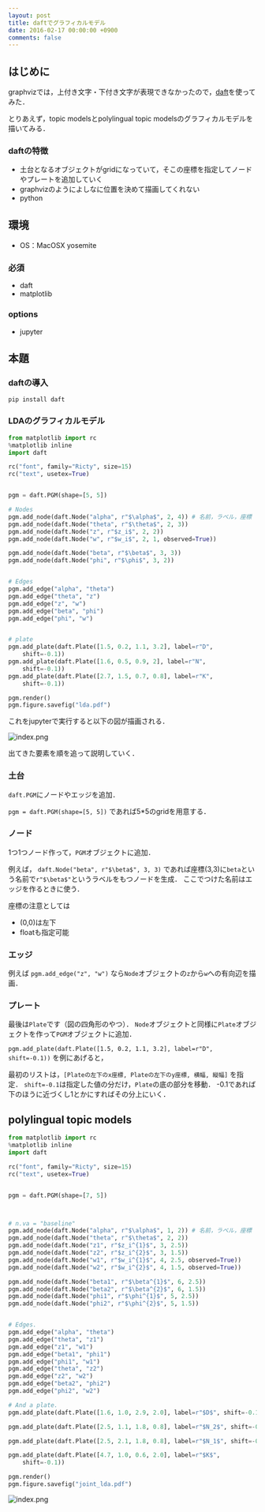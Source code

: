 ```yaml
---
layout: post
title: daftでグラフィカルモデル
date: 2016-02-17 00:00:00 +0900
comments: false
---
```


## はじめに
graphvizでは，上付き文字・下付き文字が表現できなかったので，[daft](http://daft-pgm.org/)を使ってみた．

とりあえず，topic modelsとpolylingual topic modelsのグラフィカルモデルを描いてみる．

### daftの特徴

- 土台となるオブジェクトがgridになっていて，そこの座標を指定してノードやプレートを追加していく
- graphvizのようによしなに位置を決めて描画してくれない
- python

## 環境

- OS：MacOSX yosemite

### 必須

- daft
- matplotlib

### options
- jupyter

## 本題

### daftの導入

`pip install daft` 

### LDAのグラフィカルモデル

```python
from matplotlib import rc
%matplotlib inline
import daft

rc("font", family="Ricty", size=15)
rc("text", usetex=True)


pgm = daft.PGM(shape=[5, 5])

# Nodes
pgm.add_node(daft.Node("alpha", r"$\alpha$", 2, 4)) # 名前，ラベル，座標
pgm.add_node(daft.Node("theta", r"$\theta$", 2, 3))
pgm.add_node(daft.Node("z", r"$z_i$", 2, 2))
pgm.add_node(daft.Node("w", r"$w_i$", 2, 1, observed=True))

pgm.add_node(daft.Node("beta", r"$\beta$", 3, 3))
pgm.add_node(daft.Node("phi", r"$\phi$", 3, 2))


# Edges
pgm.add_edge("alpha", "theta")
pgm.add_edge("theta", "z")
pgm.add_edge("z", "w")
pgm.add_edge("beta", "phi")
pgm.add_edge("phi", "w")


# plate
pgm.add_plate(daft.Plate([1.5, 0.2, 1.1, 3.2], label=r"D",
    shift=-0.1))
pgm.add_plate(daft.Plate([1.6, 0.5, 0.9, 2], label=r"N",
    shift=-0.1))
pgm.add_plate(daft.Plate([2.7, 1.5, 0.7, 0.8], label=r"K",
    shift=-0.1))

pgm.render()
pgm.figure.savefig("lda.pdf")
```

これをjupyterで実行すると以下の図が描画される．

![index.png](https://qiita-image-store.s3.amazonaws.com/0/72604/b78d33a7-50c4-d07e-0820-9ab1e461224f.png)


出てきた要素を順を追って説明していく．

### 土台

`daft.PGM`にノードやエッジを追加．

`pgm = daft.PGM(shape=[5, 5])` であれば5*5のgridを用意する．

### ノード
1つ1つノード作って，`PGM`オブジェクトに追加．

例えば， 
`daft.Node("beta", r"$\beta$", 3, 3)`
であれば座標(3,3)に`beta`という名前で`r"$\beta$"`というラベルをもつノードを生成．
ここでつけた名前はエッジを作るときに使う．


座標の注意としては

- (0,0)は左下
- floatも指定可能


### エッジ

例えば
`pgm.add_edge("z", "w")` なら`Node`オブジェクトの`z`から`w`への有向辺を描画．


### プレート

最後は`Plate`です（図の四角形のやつ）．
`Node`オブジェクトと同様に`Plate`オブジェクトを作って`PGM`オブジェクトに追加．


`pgm.add_plate(daft.Plate([1.5, 0.2, 1.1, 3.2], label=r"D", shift=-0.1))`
を例にあげると，

最初のリストは，`[Plateの左下のx座標, Plateの左下のy座標, 横幅, 縦幅]` を指定．
`shift=-0.1`は指定した値の分だけ，`Plate`の底の部分を移動．
-0.1であれば下のほうに近づくし1とかにすればその分上にいく．

## polylingual topic models

```python
from matplotlib import rc
%matplotlib inline
import daft

rc("font", family="Ricty", size=15)
rc("text", usetex=True)


pgm = daft.PGM(shape=[7, 5])



# n.va = "baseline"
pgm.add_node(daft.Node("alpha", r"$\alpha$", 1, 2)) # 名前，ラベル，座標
pgm.add_node(daft.Node("theta", r"$\theta$", 2, 2))
pgm.add_node(daft.Node("z1", r"$z_i^{1}$", 3, 2.5))
pgm.add_node(daft.Node("z2", r"$z_i^{2}$", 3, 1.5))
pgm.add_node(daft.Node("w1", r"$w_i^{1}$", 4, 2.5, observed=True))
pgm.add_node(daft.Node("w2", r"$w_i^{2}$", 4, 1.5, observed=True))

pgm.add_node(daft.Node("beta1", r"$\beta^{1}$", 6, 2.5))
pgm.add_node(daft.Node("beta2", r"$\beta^{2}$", 6, 1.5))
pgm.add_node(daft.Node("phi1", r"$\phi^{1}$", 5, 2.5))
pgm.add_node(daft.Node("phi2", r"$\phi^{2}$", 5, 1.5))


# Edges.
pgm.add_edge("alpha", "theta")
pgm.add_edge("theta", "z1")
pgm.add_edge("z1", "w1")
pgm.add_edge("beta1", "phi1")
pgm.add_edge("phi1", "w1")
pgm.add_edge("theta", "z2")
pgm.add_edge("z2", "w2")
pgm.add_edge("beta2", "phi2")
pgm.add_edge("phi2", "w2")

# And a plate.
pgm.add_plate(daft.Plate([1.6, 1.0, 2.9, 2.0], label=r"$D$", shift=-0.1))

pgm.add_plate(daft.Plate([2.5, 1.1, 1.8, 0.8], label=r"$N_2$", shift=-0.1))

pgm.add_plate(daft.Plate([2.5, 2.1, 1.8, 0.8], label=r"$N_1$", shift=-0.1))

pgm.add_plate(daft.Plate([4.7, 1.0, 0.6, 2.0], label=r"$K$",
    shift=-0.1))

pgm.render()
pgm.figure.savefig("joint_lda.pdf")
```

![index.png](https://qiita-image-store.s3.amazonaws.com/0/72604/c1f044ad-0b79-9c57-895e-ad91370ca601.png)
